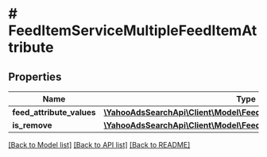 # # FeedItemServiceMultipleFeedItemAttribute

## Properties

Name | Type | Description | Notes
------------ | ------------- | ------------- | -------------
**feed_attribute_values** | [**\YahooAdsSearchApi\Client\Model\FeedItemServiceFeedAttributeValue[]**](FeedItemServiceFeedAttributeValue.md) |  | [optional] 
**is_remove** | [**\YahooAdsSearchApi\Client\Model\FeedItemServiceIsRemove**](FeedItemServiceIsRemove.md) |  | [optional] 

[[Back to Model list]](../../README.md#documentation-for-models) [[Back to API list]](../../README.md#documentation-for-api-endpoints) [[Back to README]](../../README.md)


